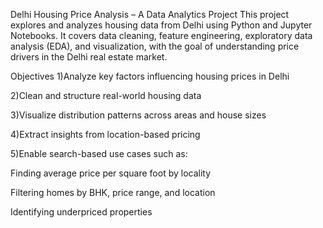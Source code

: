 Delhi Housing Price Analysis – A Data Analytics Project This project explores and analyzes housing data from Delhi using Python and Jupyter Notebooks. It covers data cleaning, feature engineering, exploratory data analysis (EDA), and visualization, with the goal of understanding price drivers in the Delhi real estate market.

Objectives 1)Analyze key factors influencing housing prices in Delhi

2)Clean and structure real-world housing data

3)Visualize distribution patterns across areas and house sizes

4)Extract insights from location-based pricing

5)Enable search-based use cases such as:

Finding average price per square foot by locality

Filtering homes by BHK, price range, and location

Identifying underpriced properties
